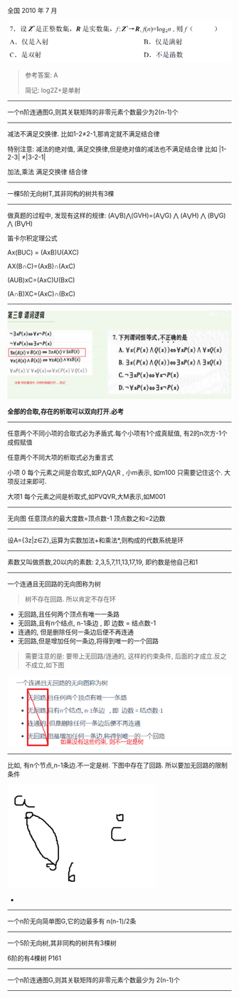 全国 2010 年 7 月

![image-20240404161524172](../../images/image-20240404161524172.png)

> 参考答案: A
>
> 简记: log2Z+是单射

---

一个n阶连通图G,则其关联矩阵的非零元素个数最少为2(n-1)个

---

减法不满足交换律. 比如1-2≠2-1,那肯定就不满足结合律

特别注意: 减法的绝对值, 满足交换律,但是绝对值的减法也不满足结合律 比如 |1-2-3| ≠|3-2-1|

加法,乘法 满足交换律 结合律

---

一棵5阶无向树T,其非同构的树共有3棵

---

做真题的过程中, 发现有这样的规律:     (A⋁B)⋀(GVH)=(A⋁G) ⋀ (A⋁H) ⋀ (B⋁G) ⋀ (B⋁H)

笛卡尔积定理公式

Ax(BUC) = (AxB)U(AXC)

AX(B∩C)=(AxB)∩(AxC)

(AUB)xC=(AxC)U(BxC)

(A∩B)XC=(AxC)∩(BxC)

---

![image-20240405094934606](../../images/image-20240405094934606.png)

**全部的合取,存在的析取可以双向打开.必考**

---

任意两个不同小项的合取式必为矛盾式.每个小项有1个成真赋值, 有2的n次方-1个成假赋值

任意两个不同大项的析取式必为重言式



小项 0  每个元素之间是合取式,如P⋀Q⋀R , 小m表示, 如m100  只需要记住这个. 大项反过来即可.

大项1  每个元素之间是析取式,如PVQVR,大M表示,如M001

---

无向图 任意顶点的最大度数=顶点数-1   顶点数之和=2边数

---

设A={3z|z∈Z},运算为实数加法+和乘法*,则构成的代数系统是环

---

素数又叫做质数,20以内的素数:  2,3,5,7,11,13,17,19, 即约数是他自己和1

---

一个连通且无回路的无向图称为树

> 树不存在回路. 所以肯定不存在环

- 无回路,且任何两个顶点有唯一一条路
- 无回路,且有n个结点, n-1条边   , 即  边数 = 结点数-1
- 连通的, 但是删除任何一条边后便不再连通
- 无回路,但是增加任何一条边,将得到唯一的一个回路

> 需要注意的是: 要带上无回路/连通的, 这样的约束条件, 后面的才成立.反之不成立,如下图

![image-20240407094005136](../../images/image-20240407094005136.png)

---

比如, 有n个节点,n-1条边.不一定是树.  下图中存在了回路. 所以要加无回路的限制条件

![image-20240407100628625](../../images/image-20240407100628625.png)

-

---

一个n阶无向简单图G,它的边最多有 n(n-1)/2条

---

一个5阶无向树,其非同构的树共有3棵树

6阶的有4棵树 P161

---

一个n阶连通图G,则其关联矩阵的非零元素个数最少为 2(n-1)个

---

